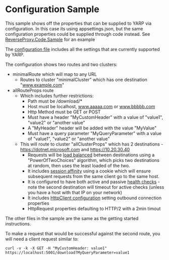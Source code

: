 # Configuration Sample

This sample shows off the properties that can be supplied to YARP via configuration. In this case its using appsettings.json, but the same configuration properties could be supplied through code instead. See [ReverseProxy.Code.Sample](../ReverseProxy.Code.Sample) for an example

The [configuration file](appsettings.json) includes all the settings that are currently supported by YARP.

The configuration shows two routes and two clusters:
- minimalRoute which will map to any URL
  - Routes to cluster "minimalCluster" which has one destination "www.example.com"
- allRouteProps route
  - Which includes further restrictions:
    - Path must be /download/*
    - Host must be localhost, www.aaaaa.com or www.bbbbb.com
    - Http Method must be GET or POST
    - Must have a header "MyCustomHeader" with a value of "value1", "value2" or "another value"
    - A "MyHeader" header will be added with the value "MyValue"
    - Must have a query parameter "MyQueryParameter" with a value of "value1", "value2" or "another value"
  - This will route to cluster "allClusterProps" which has 2 destinations - https://dotnet.microsoft.com and https://10.20.30.40 
    - Requests will be [load balanced](https://microsoft.github.io/reverse-proxy/articles/load-balancing.html) between destinations using a "PowerOfTwoChoices" algorithm, which picks two destinations at random, then uses the least loaded of the two.
    - It includes [session affinity](https://microsoft.github.io/reverse-proxy/articles/session-affinity.html) using a cookie which will ensure subsequent requests from the same client go to the same host.
    - It is configured to have both active and passive [health checks](https://microsoft.github.io/reverse-proxy/articles/dests-health-checks.html) - note the second destination will timeout for active checks (unless you have a host with that IP on your network)
    - It includes [HttpClient configuration](https://microsoft.github.io/reverse-proxy/articles/http-client-config.html) setting outbound connection properties
    - HttpRequest properties defaulting to HTTP/2 with a 2min timout

The other files in the sample are the same as the getting started instructions.

To make a request that would be successful against the second route, you will need a client request similar to:

```
curl -v -k -X GET -H "MyCustomHeader: value1" https://localhost:5001/download?MyQueryParameter=value1
```

